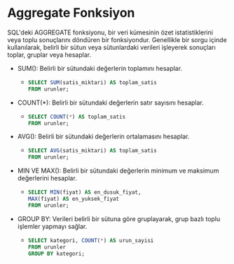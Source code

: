 # Aggregate Fonksiyon
SQL'deki AGGREGATE fonksiyonu, bir veri kümesinin özet istatistiklerini veya toplu sonuçlarını döndüren bir fonksiyondur. Genellikle bir sorgu içinde kullanılarak, belirli bir sütun veya sütunlardaki verileri işleyerek sonuçları toplar, gruplar veya hesaplar.
- SUM(): Belirli bir sütundaki değerlerin toplamını hesaplar.
  - ```sql
    SELECT SUM(satis_miktari) AS toplam_satis
    FROM urunler;
    ```
- COUNT(*): Belirli bir sütundaki değerlerin satır sayısını hesaplar.
  - ```sql
    SELECT COUNT(*) AS toplam_satis
    FROM urunler;
    ```
- AVG(): Belirli bir sütundaki değerlerin ortalamasını hesaplar.
  - ```sql
    SELECT AVG(satis_miktari) AS toplam_satis
    FROM urunler;
    ```
- MIN VE MAX(): Belirli bir sütundaki değerlerin minimum ve maksimum değerlerini hesaplar.
  - ```sql
    SELECT MIN(fiyat) AS en_dusuk_fiyat,
    MAX(fiyat) AS en_yuksek_fiyat
    FROM urunler;
    ```
- GROUP BY: Verileri belirli bir sütuna göre gruplayarak, grup bazlı toplu işlemler yapmayı sağlar.
  - ```sql
    SELECT kategori, COUNT(*) AS urun_sayisi
    FROM urunler
    GROUP BY kategori;

    ```
